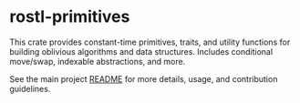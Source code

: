 # rostl-primitives

This crate provides constant-time primitives, traits, and utility functions for building oblivious algorithms and data structures. Includes conditional move/swap, indexable abstractions, and more.

See the main project [README](https://github.com/obliviouslabs/rostl/README.md) for more details, usage, and contribution guidelines.
